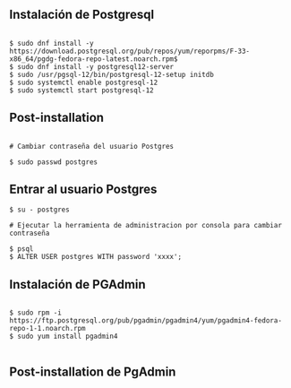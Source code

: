 
## Instalación de Postgresql

```

$ sudo dnf install -y https://download.postgresql.org/pub/repos/yum/reporpms/F-33-x86_64/pgdg-fedora-repo-latest.noarch.rpm$ 
$ sudo dnf install -y postgresql12-server
$ sudo /usr/pgsql-12/bin/postgresql-12-setup initdb
$ sudo systemctl enable postgresql-12
$ sudo systemctl start postgresql-12

```

## Post-installation

```

# Cambiar contraseña del usuario Postgres

$ sudo passwd postgres

```

## Entrar al usuario Postgres

```
$ su - postgres

# Ejecutar la herramienta de administracion por consola para cambiar contraseña

$ psql
$ ALTER USER postgres WITH password 'xxxx';

```


## Instalación de PGAdmin

```

$ sudo rpm -i https://ftp.postgresql.org/pub/pgadmin/pgadmin4/yum/pgadmin4-fedora-repo-1-1.noarch.rpm
$ sudo yum install pgadmin4


```

## Post-installation de PgAdmin

```



```
